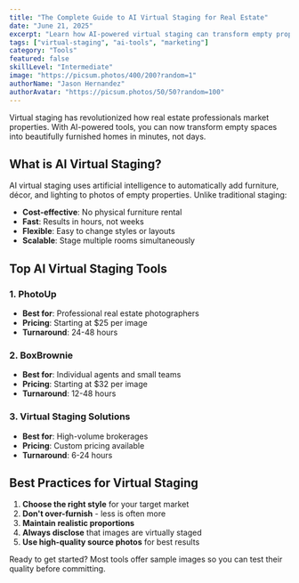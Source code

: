 ```yaml
---
title: "The Complete Guide to AI Virtual Staging for Real Estate"
date: "June 21, 2025"
excerpt: "Learn how AI-powered virtual staging can transform empty properties and increase buyer interest while saving time and money."
tags: ["virtual-staging", "ai-tools", "marketing"]
category: "Tools"
featured: false
skillLevel: "Intermediate"
image: "https://picsum.photos/400/200?random=1"
authorName: "Jason Hernandez"
authorAvatar: "https://picsum.photos/50/50?random=100"
---
```


Virtual staging has revolutionized how real estate professionals market properties. With AI-powered tools, you can now transform empty spaces into beautifully furnished homes in minutes, not days.

## What is AI Virtual Staging?

AI virtual staging uses artificial intelligence to automatically add furniture, décor, and lighting to photos of empty properties. Unlike traditional staging:

- **Cost-effective**: No physical furniture rental
- **Fast**: Results in hours, not weeks
- **Flexible**: Easy to change styles or layouts
- **Scalable**: Stage multiple rooms simultaneously

## Top AI Virtual Staging Tools

### 1. PhotoUp

- **Best for**: Professional real estate photographers
- **Pricing**: Starting at $25 per image
- **Turnaround**: 24-48 hours

### 2. BoxBrownie

- **Best for**: Individual agents and small teams
- **Pricing**: Starting at $32 per image
- **Turnaround**: 12-48 hours

### 3. Virtual Staging Solutions

- **Best for**: High-volume brokerages
- **Pricing**: Custom pricing available
- **Turnaround**: 6-24 hours

## Best Practices for Virtual Staging

1. **Choose the right style** for your target market
2. **Don't over-furnish** - less is often more
3. **Maintain realistic proportions**
4. **Always disclose** that images are virtually staged
5. **Use high-quality source photos** for best results

Ready to get started? Most tools offer sample images so you can test their quality before committing.
